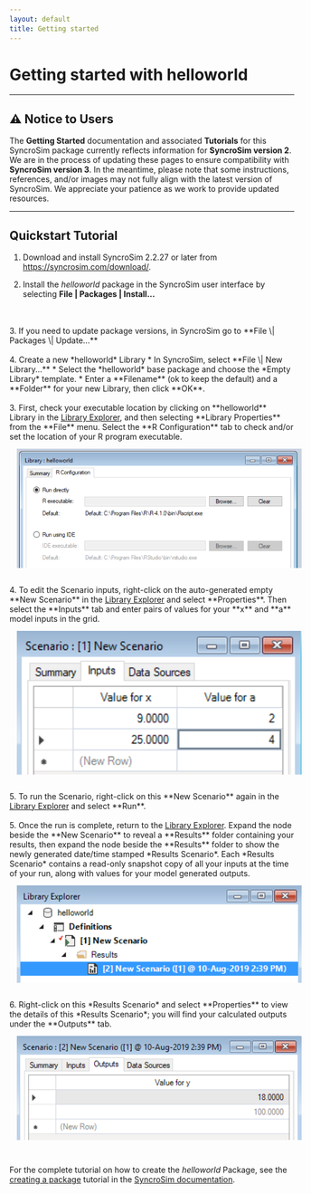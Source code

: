 ```yaml
---
layout: default
title: Getting started
---
```


# Getting started with **helloworld**

---
## ⚠️ **Notice to Users**

The **Getting Started** documentation and associated **Tutorials** for this SyncroSim package currently reflects information for **SyncroSim version 2**. We are in the process of updating these pages to ensure compatibility with **SyncroSim version 3**.
In the meantime, please note that some instructions, references, and/or images may not fully align with the latest version of SyncroSim. We appreciate your patience as we work to provide updated resources.

---

## Quickstart Tutorial

1. Download and install SyncroSim 2.2.27 or later from <a href="https://syncrosim.com/download/" target="_blank">https://syncrosim.com/download/</a>.

2. Install the *helloworld* package in the SyncroSim user interface by selecting **File \| Packages \| Install...**
<br>
<br>
3. If you need to update package versions, in SyncroSim go to **File \| Packages \| Update...**
<br>
<br>
4. Create a new *helloworld* Library
  * In SyncroSim, select **File \| New Library...**
  * Select the *helloworld* base package and choose the *Empty Library* template.
  * Enter a **Filename** (ok to keep the default) and a **Folder** for your new Library, then click **OK**.
<br>
<br>
3. First, check your executable location by clicking on **helloworld** Library in the <a href="https://docs.syncrosim.com/how_to_guides/library_overview.html" target="_blank">Library Explorer</a>, and then selecting **Library Properties** from the **File** menu. Select the **R Configuration** tab to check and/or set the location of your R program executable.
<br>
<img align="middle" style="padding: 13px" width="600" src="assets/images/package_R_configuration.PNG">
<br>
<br>
4. To edit the Scenario inputs, right-click on the auto-generated empty **New Scenario** in the <a href="https://docs.syncrosim.com/how_to_guides/library_overview.html" target="_blank">Library Explorer</a> and select **Properties**. Then select the **Inputs** tab and enter pairs of values for your **x** and **a** model inputs in the grid.
<br>
<img align="middle" style="padding: 13px" width="600" src="assets/images/package_create_input.png">
<br>
<br>
5. To run the Scenario, right-click on this **New Scenario** again in the <a href="https://docs.syncrosim.com/how_to_guides/library_overview.html" target="_blank">Library Explorer</a> and select **Run**.
<br>
<br>
5. Once the run is complete, return to the <a href="https://docs.syncrosim.com/how_to_guides/library_overview.html" target="_blank">Library Explorer</a>. Expand the node beside the **New Scenario** to reveal a **Results** folder containing your results, then expand the node beside the **Results** folder to show the newly generated date/time stamped *Results Scenario*. Each *Results Scenario* contains a read-only snapshot copy of all your inputs at the time of your run, along with values for your model generated outputs.
<br>
<img align="middle" style="padding: 13px" width="600" src="assets/images/package_create_result.png">
<br>
<br>
6. Right-click on this *Results Scenario* and select **Properties** to view the details of this *Results Scenario*; you will find your calculated outputs under the **Outputs** tab.  
<br>
<img align="middle" style="padding: 13px" width="600" src="assets/images/package_create_output.png">
<br>
<br>

For the complete tutorial on how to create the *helloworld* Package, see the <a href="https://docs.syncrosim.com/how_to_guides/package_create_overview.html" target="_blank">creating a package</a> tutorial in the <a href="https://docs.syncrosim.com/" target="_blank">SyncroSim documentation</a>.
